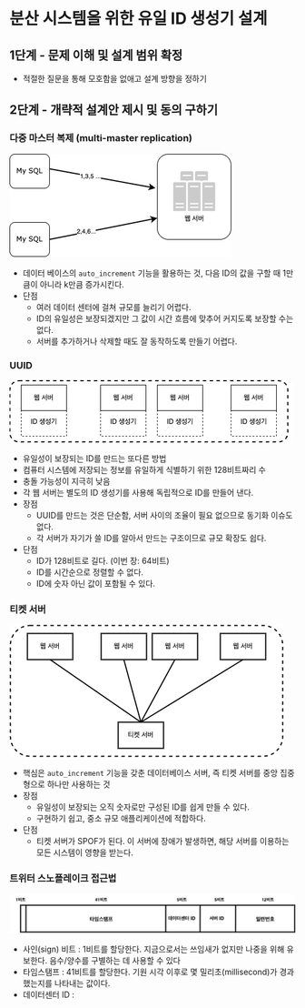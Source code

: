 # 분산 시스템을 위한 유일 ID 생성기 설계

## 1단계 - 문제 이해 및 설계 범위 확정
* 적절한 질문을 통해 모호함을 없애고 설계 방향을 정하기

## 2단계 - 개략적 설계안 제시 및 동의 구하기
### 다중 마스터 복제 (multi-master replication)
![simple](../image/7-2.png)
* 데이터 베이스의 `auto_increment` 기능을 활용하는 것, 다음 ID의 값을 구할 때 1만큼이 아니라 k만큼 증가시킨다.
* 단점
    * 여러 데이터 센터에 걸쳐 규모를 늘리기 어렵다.
    * ID의 유일성은 보장되겠지만 그 값이 시간 흐름에 맞추어 커지도록 보장할 수는 없다.
    * 서버를 추가하거나 삭제할 때도 잘 동작하도록 만들기 어렵다.
### UUID
![simple](../image/7-3.png)
* 유일성이 보장되는 ID를 만드는 또다른 방법
* 컴퓨터 시스템에 저장되는 정보를 유일하게 식별하기 위한 128비트짜리 수
* 충돌 가능성이 지극히 낮음
* 각 웹 서버는 별도의 ID 생성기를 사용해 독립적으로 ID를 만들어 낸다.
* 장점
    * UUID를 만드는 것은 단순함, 서버 사이의 조율이 필요 없으므로 동기화 이슈도 없다.
    * 각 서버가 자기가 쓸 ID를 알아서 만드는 구조이므로 규모 확장도 쉽다.
* 단점
    * ID가 128비트로 길다. (이번 장: 64비트)
    * ID를 시간순으로 정렬할 수 없다.
    * ID에 숫자 아닌 값이 포함될 수 있다.
### 티켓 서버
![simple](../image/7-4.png)
* 핵심은 `auto_increment` 기능을 갖춘 데이터베이스 서버, 즉 티켓 서버를 중앙 집중형으로 하나만 사용하는 것
* 장점
    * 유일성이 보장되는 오직 숫자로만 구성된 ID를 쉽게 만들 수 있다.
    * 구현하기 쉽고, 중소 규모 애플리케이션에 적합하다.
* 단점
    * 티켓 서버가 SPOF가 된다. 이 서버에 장애가 발생하면, 해당 서버를 이용하는 모든 시스템이 영향을 받는다.

### 트위터 스노플레이크 접근법
![simple](../image/7-5.png)
* 사인(sign) 비트 : 1비트를 할당한다. 지금으로서는 쓰임새가 없지만 나중을 위해 유보한다. 음수/양수를 구별하는 데 사용할 수 있다
* 타임스탬프 : 41비트를 할당한다. 기원 시각 이후로 몇 밀리초(millisecond)가 경과했는지를 나타내는 값이다.
* 데이터센터 ID : 